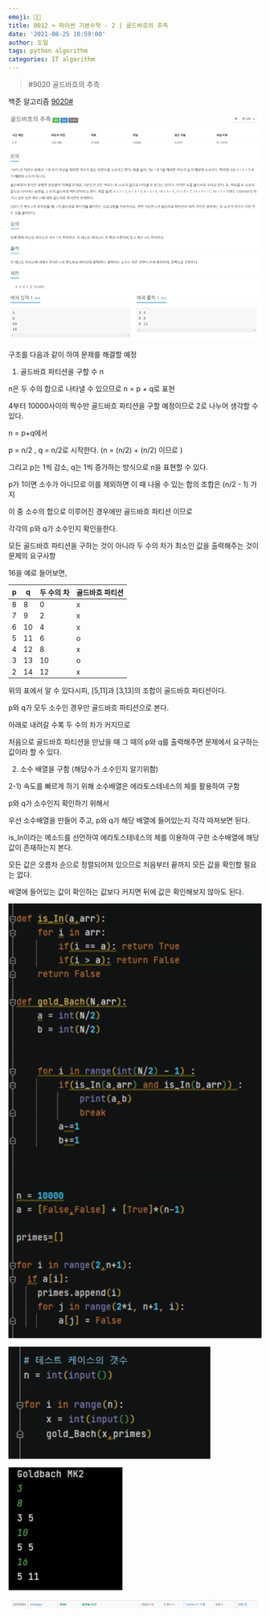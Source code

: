 ```yaml
---
emoji: 👨‍💻
title: 0012 > 파이썬 기본수학 - 2 | 골드바흐의 추측
date: '2021-08-25 10:59:00'
author: 도일
tags: python algorithm
categories: IT algorithm
---
```

> 
> \#9020 골드바흐의 추측



백준 알고리즘 [9020#](https://www.acmicpc.net/problem/9020)

![img](./img/image.png)



구조를 다음과 같이 하여 문제를 해결할 예정

1) 골드바흐 파티션을 구할 수 n 

  n은 두 수의 합으로 나타낼 수 있으므로 n = p + q로 표현

 4부터 10000사이의 짝수만 골드바흐 파티션을 구할 예정이므로 2로 나누어 생각할 수 있다.

  n = p+q에서 

 p = n/2 , q = n/2로 시작한다. (n = (n/2) + (n/2) 이므로 )

 그리고 p는 1씩 감소, q는 1씩 증가하는 방식으로 n을 표현할 수 있다.

 p가 1이면 소수가 아니므로 이를 제외하면 이 때 나올 수 있는 합의 조합은 (n/2 - 1) 가지

 이 중 소수의 합으로 이루어진 경우에만 골드바흐 파티션 이므로

 각각의 p와 q가 소수인지 확인을한다.

 모든 골드바흐 파티션을 구하는 것이 아니라 두 수의 차가 최소인 값을 출력해주는 것이 문제의 요구사항



16을 예로 들어보면,

| p    | q    | 두 수의 차 | 골드바흐 파티션 |
| ---- | ---- | ---------- | --------------- |
| 8    | 8    | 0          | x               |
| 7    | 9    | 2          | x               |
| 6    | 10   | 4          | x               |
| 5    | 11   | 6          | o               |
| 4    | 12   | 8          | x               |
| 3    | 13   | 10         | o               |
| 2    | 14   | 12         | x               |

위의 표에서 알 수 있다시피, [5,11]과 [3,13]의 조합이 골드바흐 파티션이다.

p와 q가 모두 소수인 경우만 골드바흐 파티션으로 본다.

아래로 내려갈 수록 두 수의 차가 커지므로

처음으로 골드바흐 파티션을 만났을 때 그 때의 p와 q를 출력해주면 문제에서 요구하는 값이라 할 수 있다.



2) 소수 배열을 구함 (해당수가 소수인지 알기위함)

 2-1) 속도를 빠르게 하기 위해 소수배열은 에라토스테네스의 체를 활용하여 구함 

p와 q가 소수인지 확인하기 위해서

 우선 소수배열을 만들어 주고, p와 q가 해당 배열에 들어있는지 각각 따져보면 된다.

 is_In이라는 메소드를 선언하여 에라토스테네스의 체를 이용하여 구한 소수배열에 해당 값이 존재하는지 본다.

 모든 값은 오름차 순으로 정렬되어져 있으므로 처음부터 끝까지 모든 값을 확인할 필요는 없다.

 배열에 들어있는 값이 확인하는 값보다 커지면 뒤에 값은 확인해보지 않아도 된다.



![img](./img/image-1636009141885164.png)



![img](./img/image-1636009141885165.png)

![img](./img/image-1636009141885166.png)



![img](./img/image-1636009141885167.png)